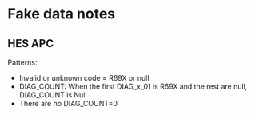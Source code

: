 # Fake data notes

## HES APC

Patterns:

- Invalid or unknown code = R69X or null
- DIAG_COUNT: When the first DIAG_x_01 is R69X and the rest are null, DIAG_COUNT is Null
- There are no DIAG_COUNT=0